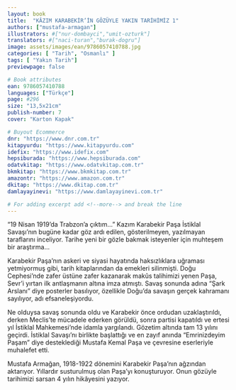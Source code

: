 ```yaml
---
layout: book
title:  "KÂZIM KARABEKİR’İN GÖZÜYLE YAKIN TARİHİMİZ 1"
authors: ["mustafa-armagan"]
illustrators: #["nur-dombayci","umit-ozturk"]
translators: #["naci-turan","burak-dogru"]
image: assets/images/ean/9786057410788.jpg
categories: [ "Tarih", "Osmanlı" ]
tags: [ "Yakın Tarih"]
previewpage: false

# Book attributes
ean: 9786057410788
languages: ["Türkçe"]
page: #296
size: "13,5x21cm"
publish-number: 7
cover: "Karton Kapak"

# Buyout Ecommerce
dnr: "https://www.dnr.com.tr"
kitapyurdu: "https://www.kitapyurdu.com"
idefix: "https://www.idefix.com"
hepsiburada: "https://www.hepsiburada.com"
odatvkitap: "https://www.odatvkitap.com.tr"
bkmkitap: "https://www.bkmkitap.com.tr"
amazontr: "https://www.amazon.com.tr"
dkitap: "https://www.dkitap.com.tr"
damlayayinevi: "https://www.damlayayinevi.com.tr"

# For adding excerpt add <!--more--> and break the line
---
```

“19 Nisan 1919’da Trabzon’a çıktım…”
Kazım Karabekir Paşa İstiklal Savaşı’nın bugüne kadar göz ardı edilen, gösterilmeyen, yazılmayan taraflarını inceliyor. Tarihe yeni bir gözle bakmak isteyenler için muhteşem bir araştırma...
<!--more--> 

Karabekir Paşa’nın askeri ve siyasi hayatında haksızlıklara uğraması yetmiyormuş gibi, tarih kitaplarından da emekleri silinmişti. Doğu Cephesi’nde zafer üstüne zafer kazanarak makûs talihimizi yenen Paşa, Sevr’i yırtan ilk antlaşmanın altına imza atmıştı. Savaş sonunda adına “Şark Arslanı” diye posterler basılıyor, özellikle Doğu’da savaşın gerçek kahramanı sayılıyor, adı efsaneleşiyordu.

Ne olduysa savaş sonunda oldu ve Karabekir önce ordudan uzaklaştırıldı, derken Meclis’te mücadele ederken görüldü, sonra partisi kapatıldı ve ertesi yıl İstiklal Mahkemesi’nde idamla yargılandı. Gözetim altında tam 13 yılını geçirdi. İstiklal Savaşı’nı birlikte başlattığı ve en zayıf anında “Emrinizdeyim Paşam” diye desteklediği Mustafa Kemal Paşa ve çevresine eserleriyle muhalefet etti.

Mustafa Armağan, 1918-1922 dönemini Karabekir Paşa’nın  ağzından aktarıyor. Yıllardır susturulmuş olan Paşa’yı konuşturuyor. Onun gözüyle tarihimizi sarsan 4 yılın hikâyesini yazıyor.